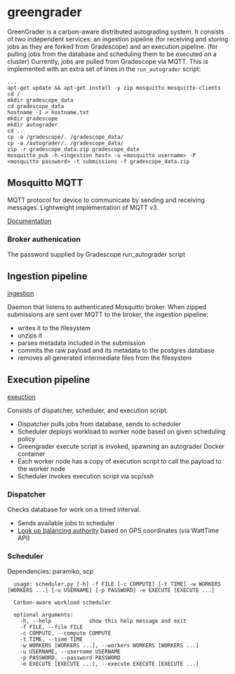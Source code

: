 # greengrader

GreenGrader is a carbon-aware distributed autograding system. It consists of two independent services: an ingestion pipeline (for receiving and storing jobs as they are forked from Gradescope) and an execution pipeline. (for pulling jobs from the database and scheduling them to be executed on a cluster) Currently, jobs are pulled from Gradescope via MQTT. This is implemented with an extra set of lines in the `run_autograder` script:

```
...
apt-get update && apt-get install -y zip mosquitto mosquitto-clients
cd /
mkdir gradescope_data
cd gradescope_data
hostname -I > hostname.txt
mkdir gradescope
mkdir autograder
cd ..
cp -a /gradescope/. /gradescope_data/
cp -a /autograder/. /gradescope_data/
zip -r gradescope_data.zip gradescope_data
mosquitto_pub -h <ingestion host> -u <mosquitto username> -P <mosquitto password> -t submissions -f gradescope_data.zip
```

## Mosquitto MQTT
MQTT protocol for device to communicate by sending and receiving messages. Lightweight implementation of MQTT v3.

[Documentation](https://mosquitto.org/documentation/)

### Broker authenication
The password supplied by Gradescope run_autograder script


## Ingestion pipeline

[ingestion](./greengrader-ingest.py)

Daemon that listens to authenticated Mosquitto broker. When zipped submissions are sent over MQTT to the broker, the ingestion pipeline:
- writes it to the filesystem
- unzips it
- parses metadata included in the submission
- commits the raw payload and its metadata to the postgres database
- removes all generated intermediate files from the filesystem

## Execution pipeline

[exeuction](./greengrader-execute.py)

Consists of dispatcher, scheduler, and execution script.
- Dispatcher pulls jobs from database, sends to scheduler
- Scheduler deploys workload to worker node based on given scheduling policy
- Greengrader execute script is invoked, spawning an autograder Docker container
- Each worker node has a copy of execution script to call the payload to the worker node
- Scheduler invokes execution script via scp/ssh

### Dispatcher

Checks database for work on a timed interval.
- Sends available jobs to scheduler
- [Look up balancing authority](./api/routes/balancing_authority.py) based on GPS coordinates (via WattTime API)

### Scheduler
Dependencies: paramiko, scp

```
  usage: scheduler.py [-h] -f FILE [-c COMPUTE] [-t TIME] -w WORKERS [WORKERS ...] [-u USERNAME] [-p PASSWORD] -e EXECUTE [EXECUTE ...]

  Carbon-aware workload scheduler

  optional arguments:
    -h, --help            show this help message and exit
    -f FILE, --file FILE
    -c COMPUTE, --compute COMPUTE
    -t TIME, --time TIME
    -w WORKERS [WORKERS ...], --workers WORKERS [WORKERS ...]
    -u USERNAME, --username USERNAME
    -p PASSWORD, --password PASSWORD
    -e EXECUTE [EXECUTE ...], --execute EXECUTE [EXECUTE ...]
```
